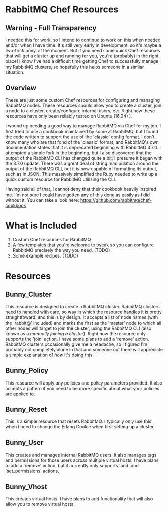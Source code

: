 # RabbitMQ Chef Resources
## Warning - Full Transparency
I needed this for work, so I intend to continue to work on this when needed and/or when I have time. It's still very early in development, so it's maybe a two-trick pony, at the moment. But if you need some quick Chef resources that will get a cluster up and running for you, you're (probably) in the right place! I know I've had a difficult time getting Chef to successfully manage my RabbitMQ clusters, so hopefully this helps someone in a similar situation.

## Overview
These are just some custom Chef resources for configuring and managing RabbitMQ nodes. These resources should allow you to create a cluster, join a node to a cluster, create/configure internal users, etc. Right now these resources have only been reliably tested on Ubuntu (16.04+).

I wound up needing a good way to manage RabbitMQ via Chef for my job. I first tried to use a cookbook maintained by some at RabbitMQ, but I found the code written to support the use of the 'classic' config format. I don't know many who are that fond of the 'classic' format, and RabbitMQ's own documentation states that it is deprecated beginning with RabbitMQ 3.7.0. I attempted a simple fork in the beginning, but I also discovered that the output of the RabbitMQ CLI has changed quite a bit; I presume it began with the 3.7.0 update. There was a great deal of string manipulation around the output of the RabbitMQ CLI, but it is now capable of formatting its output, such as in JSON. This massively simplified the Ruby needed to write up a quick custom resource for RabbitMQ utilizing the CLI.

Having said all of that, I cannot deny that their cookbook heavily inspired me. I'm not sure I could have gotten any of this done as easily as I did without it. You can take a look here: https://github.com/rabbitmq/chef-cookbook

# What is Included
  1. Custom Chef resources for RabbitMQ
  2. A few templates that you're welcome to tweak so you can configure RabbitMQ precisely the way you need. (TODO)
  3. Some example recipes. (TODO)
  
# Resources
## Bunny_Cluster
   This resource is designed to create a RabbitMQ cluster. RabbitMQ clusters need to handled with care, so way in which the    resource handles it is pretty straightfoward, and this is by design. It accepts a list of node names (with the 'rabbit@' included) and marks the first as the 'master' node to which all other nodes will target to join the cluster, using the RabbitMQ CLI (also known as a *manually joining a cluster*).
   Right now the resource only supports the 'join' action. I have some plans to add a 'remove' action. RabbitMQ clusters occasionally give me a headache, so I figured I'm probably not completely alone in that and someone out there will appreciate a simple explanation of *how* it's doing this.
   
## Bunny_Policy
  This resource will apply any policies and policy parameters provided. It also accepts a pattern if you need to be more specific about what your policies are applied to.
  
## Bunny_Reset
  This is a simple resource that resets RabbitMQ. I typically only use this when I need to change the Erlang Cookie when first setting up a cluster.
  
## Bunny_User
  This creates and manages internal RabbitMQ users. It also manages tags and permissions for those users across multiple virtual hosts. I have plans to add a 'remove' action, but it currently only supports 'add' and 'set_permissions' actions.
  
## Bunny_Vhost
  This creates virtual hosts. I have plans to add functionality that will also allow you to remove virtual hosts.
